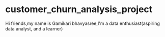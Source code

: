 # customer_churn_analysis_project
Hi friends,my name is Gamikari bhavyasree,I'm a data enthusiast(aspiring data analyst, and a learner)
